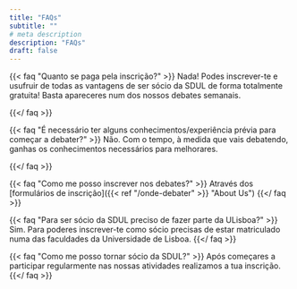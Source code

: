```yaml
---
title: "FAQs"
subtitle: ""
# meta description
description: "FAQs"
draft: false
---
```


{{< faq "Quanto se paga pela inscrição?" >}}
Nada! Podes inscrever-te e usufruir de todas as vantagens de ser sócio da SDUL de forma totalmente gratuita! Basta apareceres num dos nossos debates semanais.


{{</ faq >}}

{{< faq "É necessário ter alguns conhecimentos/experiência prévia para começar a debater?" >}}
Não. Com o tempo, à medida que vais debatendo, ganhas os conhecimentos necessários para melhorares.

{{</ faq >}}

{{< faq "Como me posso inscrever nos debates?" >}}
Através dos [formulários de inscrição]({{< ref "/onde-debater" >}} "About Us")
{{</ faq >}}

{{< faq "Para ser sócio da SDUL preciso de fazer parte da ULisboa?" >}}
Sim. Para poderes inscrever-te como sócio precisas de estar matriculado numa das faculdades da Universidade de Lisboa.
{{</ faq >}}

{{< faq "Como me posso tornar sócio da SDUL?" >}}
Após começares a participar regularmente nas nossas atividades realizamos a tua inscrição.
{{</ faq >}}




